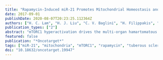 ```yaml
---
title: "Rapamycin-Induced miR-21 Promotes Mitochondrial Homeostasis and Adaptation in mTORC1 Activated Cells"
date: 2017-09-01
publishDate: 2020-08-07T20:23:25.112364Z
authors: ["H. C. Lam", "H. J. Liu", "C. V. Baglini", "H. Filippakis", "N. Alesi", "J. Nijmeh", "H. Du", "A. L. Lope", "K. A. Cottrill", "A. Handen", "J. M. Asara", "D. J. Kwiatkowski", "I. Ben-Sahra", "W. M. Oldham", "S. Y. Chan", "E. P. Henske"]
publication_types: ["2"]
abstract: "mTORC1 hyperactivation drives the multi-organ hamartomatous disease tuberous sclerosis complex (TSC). Rapamycin inhibits mTORC1, inducing partial tumor responses; however, the tumors regrow following treatment cessation. We discovered that the oncogenic miRNA, miR-21, is increased in Tsc2-deficient cells and, surprisingly, further increased by rapamycin. To determine the impact of miR-21 in TSC, we inhibited miR-21 in vitro. miR-21 inhibition significantly repressed the tumorigenic potential of Tsc2-deficient cells and increased apoptosis sensitivity. Tsc2-deficient cells' clonogenic and anchorage independent growth were reduced by approximately 50% (p < 0.01) and approximately 75% (p < 0.0001), respectively, and combined rapamycin treatment decreased soft agar growth by approximately 90% (p < 0.0001). miR-21 inhibition also increased sensitivity to apoptosis. Through a network biology-driven integration of RNAseq data, we discovered that miR-21 promotes mitochondrial adaptation and homeostasis in Tsc2-deficient cells. miR-21 inhibition reduced mitochondrial polarization and function in Tsc2-deficient cells, with and without co-treatment with rapamycin. Importantly, miR-21 inhibition limited Tsc2-deficient tumor growth in vivo, reducing tumor size by approximately 3-fold (p < 0.0001). When combined with rapamcyin, miR-21 inhibition showed even more striking efficacy, both during treatment and after treatment cessation, with a 4-fold increase in median survival following rapamycin cessation (p = 0.0008). We conclude that miR-21 promotes mTORC1-driven tumorigenesis via a mechanism that involves the mitochondria, and that miR-21 is a potential therapeutic target for TSC-associated hamartomas and other mTORC1-driven tumors, with the potential for synergistic efficacy when combined with rapalogs."
featured: false
publication: "*Oncotarget*"
tags: ["miR-21", "mitochondria", "mTORC1", "rapamycin", "tuberous sclerosis complex"]
doi: "10.18632/oncotarget.19947"
---
```


